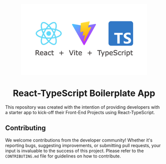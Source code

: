 <div align="center">
    <img src="./public/react-typescript-logo.png" width="80%" />
    <h1> React-TypeScript Boilerplate App </h1>
</div>

This repository was created with the intention of providing developers with a
starter app to kick-off their Front-End Projects using React-TypeScript.

## Contributing

We welcome contributions from the developer community! Whether it's reporting
bugs, suggesting improvements, or submitting pull requests, your input is
invaluable to the success of this project. Please refer to the ⁠`CONTRIBUTING.md`
file for guidelines on how to contribute.
